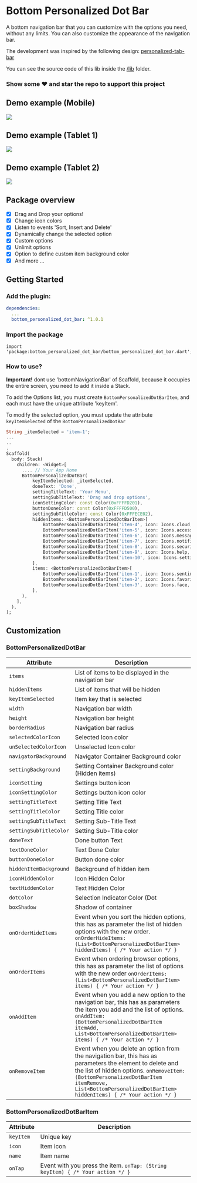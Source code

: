 # Bottom Personalized Dot Bar
A bottom navigation bar that you can customize with the options you need, without any limits. You can also customize the appearance of the navigation bar.

The development was inspired by the following design: [personalized-tab-bar](https://www.uplabs.com/posts/personalized-tab-bar)

You can see the source code of this lib inside the  [/lib](https://github.com/nnior/nnior_pos_app/bottom_personalized_dot_bar/tree/master/lib)  folder.

### Show some  ❤️  and star the repo to support this project

## Demo example (Mobile)
![](https://raw.githubusercontent.com/nnior/bottom_personalized_dot_bar/master/screenshots/phone.gif)

## Demo example (Tablet 1)
![](https://raw.githubusercontent.com/nnior/bottom_personalized_dot_bar/master/screenshots/tablet1.gif)

## Demo example (Tablet 2)
![](https://raw.githubusercontent.com/nnior/bottom_personalized_dot_bar/master/screenshots/tablet2.gif)

## Package overview

- [x] Drag and Drop your options!
- [x] Change icon colors
- [x] Listen to events 'Sort, Insert and Delete'
- [x] Dynamically change the selected option
- [x] Custom options
- [x] Unlimit options
- [x] Option to define custom item background color
- [x] And more ...

## Getting Started

### Add the plugin:

```yaml
dependencies:
  ...
  bottom_personalized_dot_bar: ^1.0.1
```

### Import the package

    import 'package:bottom_personalized_dot_bar/bottom_personalized_dot_bar.dart';

### How to use?

**Important!** dont use 'bottomNavigationBar' of Scaffold, because it occupies the entire screen, you need to add it inside a Stack.

To add the Options list, you must create `BottomPersonalizedDotBarItem`, and each must have the unique attribute 'keyItem'.

To modify the selected option, you must update the attribute `keyItemSelected`  of the `BottomPersonalizedDotBar`

```Dart
String _itemSelected = 'item-1';
...
..
.
Scaffold(
  body: Stack(
    children: <Widget>[
      .... // Your App Home
      BottomPersonalizedDotBar(
          keyItemSelected: _itemSelected,
          doneText: 'Done',
          settingTitleText: 'Your Menu',
          settingSubTitleText: 'Drag and drop options',
          iconSettingColor: const Color(0xFFFFD201),
          buttonDoneColor: const Color(0xFFFFD500),
          settingSubTitleColor: const Color(0xFFFECE02),
          hiddenItems: <BottomPersonalizedDotBarItem>[
              BottomPersonalizedDotBarItem('item-4', icon: Icons.cloud, name: 'Nube', onTap: (itemSelected) { /* event selected */ }),
              BottomPersonalizedDotBarItem('item-5', icon: Icons.access_alarm, name: 'Alarma', onTap: (itemSelected) { /* event selected */ }),
              BottomPersonalizedDotBarItem('item-6', icon: Icons.message, name: 'Mensaje', onTap: (itemSelected) { /* event selected */ }),
              BottomPersonalizedDotBarItem('item-7', icon: Icons.notifications, name: 'Alerta', onTap: (itemSelected) { /* event selected */ }),
              BottomPersonalizedDotBarItem('item-8', icon: Icons.security, name: 'Seguridad', onTap: (itemSelected) { /* event selected */ }),
              BottomPersonalizedDotBarItem('item-9', icon: Icons.help, name: 'Ayuda', onTap: (itemSelected) { /* event selected */ }),
              BottomPersonalizedDotBarItem('item-10', icon: Icons.settings, name: 'Config.', onTap: (itemSelected) { /* event selected */ }),
          ],
          items: <BottomPersonalizedDotBarItem>[
              BottomPersonalizedDotBarItem('item-1', icon: Icons.sentiment_very_satisfied, name: 'Flutter', onTap: (itemSelected) { /* event selected */ }),
              BottomPersonalizedDotBarItem('item-2', icon: Icons.favorite_border, name: 'Favorito', onTap: (itemSelected) { /* event selected */ }),
              BottomPersonalizedDotBarItem('item-3', icon: Icons.face, name: 'Perfil', onTap: (itemSelected) { /* event selected */ }),
          ],
      ),
    ],
  ),
);
```

## Customization

### BottomPersonalizedDotBar

|      Attribute          |Description
|----------------|-------------------------------
|`items`| List of items to be displayed in the navigation bar
|`hiddenItems`| List of items that will be hidden
|`keyItemSelected`| Item key that is selected
|`width`| Navigation bar width
|`height`| Navigation bar height
|`borderRadius`| Navigation bar radius
|`selectedColorIcon`| Selected Icon color
|`unSelectedColorIcon`| Unselected Icon color
|`navigatorBackground`| Navigator Container Background color
|`settingBackground`| Setting Container Background color (Hidden items)
|`iconSetting`| Settings button icon
|`iconSettingColor`| Settings button icon color
|`settingTitleText`| Setting Title Text
|`settingTitleColor`| Setting Title color
|`settingSubTitleText`| Setting Sub-Title Text
|`settingSubTitleColor`| Setting Sub-Title color
|`doneText`| Done button Text
|`textDoneColor`| Text Done Color
|`buttonDoneColor`| Button done color
|`hiddenItemBackground`| Background of hidden item
|`iconHiddenColor`| Icon Hidden Color
|`textHiddenColor`| Text Hidden Color
|`dotColor`| Selection Indicator Color (Dot|Point)
|`boxShadow`| Shadow of container
|`onOrderHideItems`| Event when you sort the hidden options, this has as parameter the list of hidden options with the new order. `onOrderHideItems: (List<BottomPersonalizedDotBarItem> hiddenItems) { /* Your action */ }`
|`onOrderItems`| Event when ordering browser options, this has as parameter the list of options with the new order `onOrderItems: (List<BottomPersonalizedDotBarItem> items) { /* Your action */ }`
|`onAddItem`| Event when you add a new option to the navigation bar, this has as parameters the item you add and the list of options. `onAddItem: (BottomPersonalizedDotBarItem itemAdd, List<BottomPersonalizedDotBarItem> items) { /* Your action */ }`
|`onRemoveItem`| Event when you delete an option from the navigation bar, this has as parameters the element to delete and the list of hidden options. `onRemoveItem: (BottomPersonalizedDotBarItem itemRemove, List<BottomPersonalizedDotBarItem> hiddenItems) { /* Your action */ }`

### BottomPersonalizedDotBarItem
|      Attribute          |Description
|----------------|-------------------------------
|`keyItem`| Unique key
|`icon`| Item icon
|`name`| Item name
|`onTap`| Event with you press the item. `onTap: (String keyItem) { /* Your action */ }`

